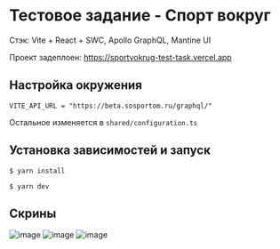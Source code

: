 # Тестовое задание - Спорт вокруг

Стэк: Vite + React + SWC, Apollo GraphQL, Mantine UI

Проект задеплоен: https://sportvokrug-test-task.vercel.app

## Настройка окружения

```
VITE_API_URL = "https://beta.sosportom.ru/graphql/"
```

Остальное изменяется в ```shared/configuration.ts```

## Установка зависимостей и запуск

```
$ yarn install

$ yarn dev 
```

## Скрины

![image](https://github.com/user-attachments/assets/c6b3ffba-a52d-4946-b1ea-6ddd7f972ffe)
![image](https://github.com/user-attachments/assets/7af5b75d-07fc-40a2-976f-e551e7c887b1)
![image](https://github.com/user-attachments/assets/2ac56871-8779-4440-8273-b1a39c0d8043)

